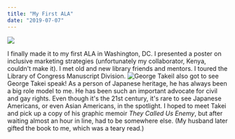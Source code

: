 ```yaml
---
title: "My First ALA"
date: "2019-07-07"
---
```


![](images/ALA-Poster-1-300x225.jpg)

I finally made it to my first ALA in Washington, DC. I presented a poster on inclusive marketing strategies (unfortunately my collaborator, Kenya, couldn't make it). I met old and new library friends and mentors. I toured the Library of Congress Manuscript Division. ![George Takei](images/takei-300x240.jpg)I also got to see George Takei speak! As a person of Japanese heritage, he has always been a big role model to me. He has been such an important advocate for civil and gay rights. Even though it's the 21st century, it's rare to see Japanese Americans, or even Asian Americans, in the spotlight. I hoped to meet Takei and pick up a copy of his graphic memoir _They Called Us Enemy_, but after waiting almost an hour in line, had to be somewhere else. (My husband later gifted the book to me, which was a teary read.)
